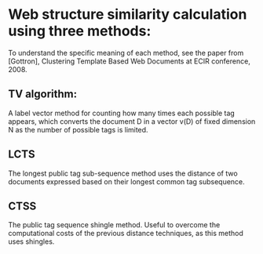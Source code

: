 # Web structure similarity calculation using three methods:
To understand the specific meaning of each method, see the paper from [Gottron],
Clustering Template Based Web Documents at ECIR conference, 2008.

## TV algorithm:
A label vector method for counting how many times each possible tag appears, which
converts the document D in a vector v(D) of fixed dimension N as the number of
possible tags is limited.

## LCTS
The longest public tag sub-sequence method uses the distance of two documents
expressed based on their longest common tag subsequence.

## CTSS
The public tag sequence shingle method. Useful to overcome the computational costs of
the previous distance techniques, as this method uses shingles.
